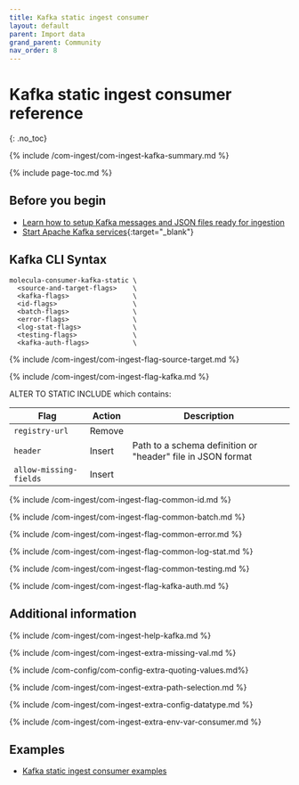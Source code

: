 ```yaml
---
title: Kafka static ingest consumer
layout: default
parent: Import data
grand_parent: Community
nav_order: 8
---
```


# Kafka static ingest consumer reference
{: .no_toc}

{% include /com-ingest/com-ingest-kafka-summary.md %}

{% include page-toc.md %}

## Before you begin

* [Learn how to setup Kafka messages and JSON files ready for ingestion](/docs/community/com-ingest/com-ingest-source-kafka-static)
* [Start Apache Kafka services](https://kafka.apache.org/quickstart){:target="_blank"}

## Kafka CLI Syntax

```
molecula-consumer-kafka-static \
  <source-and-target-flags>    \
  <kafka-flags>                \
  <id-flags>                   \
  <batch-flags>                \
  <error-flags>                \
  <log-stat-flags>             \
  <testing-flags>              \
  <kafka-auth-flags>           \
```

{% include /com-ingest/com-ingest-flag-source-target.md %}

{% include /com-ingest/com-ingest-flag-kafka.md %}

ALTER TO STATIC INCLUDE which contains:


| Flag | Action | Description |
|---|---|---|
| `registry-url` | Remove |  |
| `header` | Insert | Path to a schema definition or "header" file in JSON format |
| `allow-missing-fields` | Insert |  |

{% include /com-ingest/com-ingest-flag-common-id.md %}

{% include /com-ingest/com-ingest-flag-common-batch.md %}

{% include /com-ingest/com-ingest-flag-common-error.md %}

{% include /com-ingest/com-ingest-flag-common-log-stat.md %}

{% include /com-ingest/com-ingest-flag-common-testing.md %}

{% include /com-ingest/com-ingest-flag-kafka-auth.md %}

## Additional information

{% include /com-ingest/com-ingest-help-kafka.md %}

{% include /com-ingest/com-ingest-extra-missing-val.md %}

{% include /com-config/com-config-extra-quoting-values.md%}

{% include /com-ingest/com-ingest-extra-path-selection.md %}

{% include /com-ingest/com-ingest-extra-config-datatype.md %}

{% include /com-ingest/com-ingest-extra-env-var-consumer.md %}

## Examples

* [Kafka static ingest consumer examples](/docs/community/com-ingest/com-ingest-example-kafka-static)
